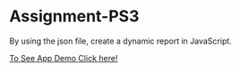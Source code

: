 # Assignment-PS3
By using the json file, create a dynamic report in JavaScript.

[To See App Demo Click here!](https://sandeshtiwari16.github.io/assignment-econstruct-ps3/index.html)
